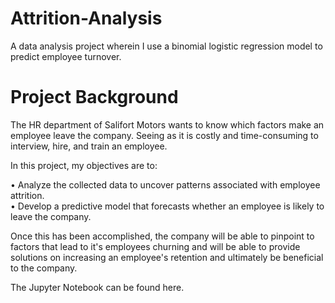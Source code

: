 # Attrition-Analysis
A data analysis project wherein I use a binomial logistic regression model to predict employee turnover.

# Project Background
The HR department of Salifort Motors wants to know which factors make an employee leave the company. Seeing as it is costly and time-consuming to interview, hire, and train an employee.

In this project, my objectives are to: <br/>

  • Analyze the collected data to uncover patterns associated with employee attrition. <br/>
  • Develop a predictive model that forecasts whether an employee is likely to leave the company.

Once this has been accomplished, the company will be able to pinpoint to factors that lead to it's employees churning and will be able to provide solutions on increasing an employee's retention and ultimately be beneficial to the company.

The Jupyter Notebook can be found here.
